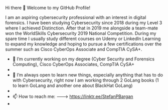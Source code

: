 Hi there 👋 Welcome to my GitHub Profile!

I am an aspiring cybersecurity professional with an interest in digital forensics. I have been studying Cybersecurity since 2018 during my Level 3 where I achieved Distinction. After that in 2019 me alongside a team-mate won the WorldSkills Cybersecurity 2019 National Competition. During my spare time I usually study different courses on Udemy or LinkedIn Learning to expand my knowledge and hoping to pursue a few certifications over the summer such as Cisco CyberOps Associate and CompTIA CySA+.

- 🔭 I’m currently working on my degree (Cyber Security and Forensics Computing), Cisco CyberOps Associates, CompTIA CySA+
-
- 🌱 I’m always open to learn new things, especially anything that has to do with Cybersecurity, right now I am working through 2 GoLang books (1 to learn GoLang and another one about BlackHat GoLang)
- 
- 📫 How to reach me: ---> https://linktr.ee/StefanPBargan 
- 
